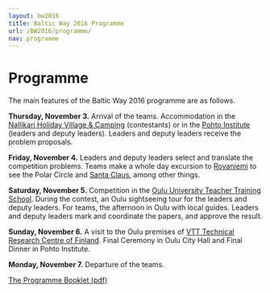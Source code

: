 ```yaml
---
layout: bw2016
title: Baltic Way 2016 Programme
url: /BW2016/programme/
nav: programme
---
```


# Programme

The main features of the Baltic Way 2016 programme are as follows. 

<b>Thursday, November 3.</b> Arrival of the teams. Accommodation in the [Nallikari Holiday Village & Camping](http://nallikari.fi/en/) (contestants) or in the [Pohto Institute](https://www.pohto.fi/index.php?sl=en) (leaders and deputy leaders). Leaders and deputy leaders receive the problem proposals.

<b>Friday, November 4.</b> Leaders and deputy leaders select and translate the competition problems. Teams make a whole day excursion to [Rovaniemi](Rovaniemi/) to see the Polar Circle and [Santa Claus](http://www.santaclausvillage.info/), among other things.

<b>Saturday, November 5.</b> Competition in the [Oulu University Teacher Training School](https://norssiportti.oulu.fi/index.php?id=3659&lang_id=1).  During the contest, an Oulu sightseeing tour for the leaders and deputy leaders. For teams, the afternoon in Oulu with local guides. Leaders and deputy leaders mark and coordinate the papers, and approve the result.

<b>Sunday, November 6.</b> A visit to the Oulu premises of [VTT Technical Research Centre of Finland](http://www.vttresearch.com/). Final Ceremony in Oulu City Hall and Final Dinner in Pohto Institute.

<b>Monday, November 7.</b> Departure of the teams.

[The Programme Booklet (pdf)](Booklet.pdf) 





